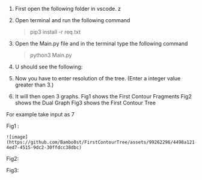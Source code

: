 ﻿1. First open the following folder in vscode.
z
2. Open terminal and run the following command 
    >pip3 install -r req.txt

3. Open the Main.py file and in the terminal type the following command
    >python3 Main.py

4. U should see the following:


5. Now you have to enter resolution of the tree. (Enter a integer value greater than 3.)


6. It will then open 3 graphs.
    Fig1 shows the First Contour Fragments 
    Fig2 shows the Dual Graph 
    Fig3 shows the First Contour Tree

For example take input as 7

Fig1 :


    ![image](https://github.com/Bambo0st/FirstContourTree/assets/99262296/4498a121-4ed7-4515-9dc2-30ffdcc38dbc)
    




Fig2:

    

Fig3:


